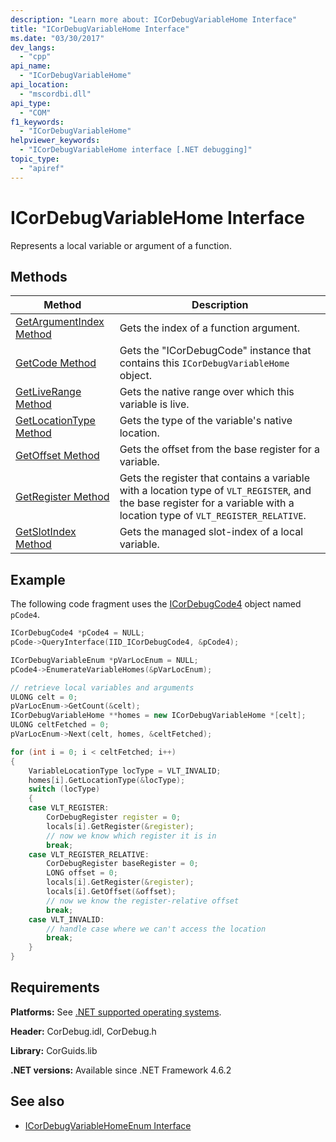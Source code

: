 ```yaml
---
description: "Learn more about: ICorDebugVariableHome Interface"
title: "ICorDebugVariableHome Interface"
ms.date: "03/30/2017"
dev_langs:
  - "cpp"
api_name:
  - "ICorDebugVariableHome"
api_location:
  - "mscordbi.dll"
api_type:
  - "COM"
f1_keywords:
  - "ICorDebugVariableHome"
helpviewer_keywords:
  - "ICorDebugVariableHome interface [.NET debugging]"
topic_type:
  - "apiref"
---
```

# ICorDebugVariableHome Interface

Represents a local variable or argument of a function.

## Methods

|Method|Description|
|------------|-----------------|
|[GetArgumentIndex Method](icordebugvariablehome-getargumentindex-method.md)|Gets the index of a function argument.|
|[GetCode Method](icordebugvariablehome-getcode-method.md)|Gets the "ICorDebugCode" instance that contains this `ICorDebugVariableHome` object.|
|[GetLiveRange Method](icordebugvariablehome-getliverange-method.md)|Gets the native range over which this variable is live.|
|[GetLocationType Method](icordebugvariablehome-getlocationtype-method.md)|Gets the type of the variable's native location.|
|[GetOffset Method](icordebugvariablehome-getoffset-method.md)|Gets the offset from the base register for a variable.|
|[GetRegister Method](icordebugvariablehome-getregister-method.md)|Gets the register that contains a variable with a location type of `VLT_REGISTER`, and the base register for a variable with a location type of `VLT_REGISTER_RELATIVE`.|
|[GetSlotIndex Method](icordebugvariablehome-getslotindex-method.md)|Gets the managed slot-index of a local variable.|

## Example

The following code fragment uses the [ICorDebugCode4](icordebugcode4-interface.md) object named `pCode4`.

```cpp
ICorDebugCode4 *pCode4 = NULL;
pCode->QueryInterface(IID_ICorDebugCode4, &pCode4);

ICorDebugVariableEnum *pVarLocEnum = NULL;
pCode4->EnumerateVariableHomes(&pVarLocEnum);

// retrieve local variables and arguments
ULONG celt = 0;
pVarLocEnum->GetCount(&celt);
ICorDebugVariableHome **homes = new ICorDebugVariableHome *[celt];
ULONG celtFetched = 0;
pVarLocEnum->Next(celt, homes, &celtFetched);

for (int i = 0; i < celtFetched; i++)
{
    VariableLocationType locType = VLT_INVALID;
    homes[i].GetLocationType(&locType);
    switch (locType)
    {
    case VLT_REGISTER:
        CorDebugRegister register = 0;
        locals[i].GetRegister(&register);
        // now we know which register it is in
        break;
    case VLT_REGISTER_RELATIVE:
        CorDebugRegister baseRegister = 0;
        LONG offset = 0;
        locals[i].GetRegister(&register);
        locals[i].GetOffset(&offset);
        // now we know the register-relative offset
        break;
    case VLT_INVALID:
        // handle case where we can't access the location
        break;
    }
}
```

## Requirements

 **Platforms:** See [.NET supported operating systems](https://github.com/dotnet/core/blob/main/os-lifecycle-policy.md).

 **Header:** CorDebug.idl, CorDebug.h

 **Library:** CorGuids.lib

 **.NET versions:** Available since .NET Framework 4.6.2

## See also

- [ICorDebugVariableHomeEnum Interface](icordebugvariablehomeenum-interface.md)

